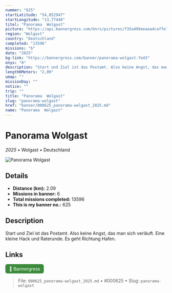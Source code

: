 ```yaml
---
nummer: "625"
startLatitude: "54,052947"
startLongitude: "13,77448"
titel: "Panorama  Wolgast"
picture: "https://api.bannergress.com/bnrs/pictures/f35a499eeaea4caffe7e2e62d9f50499"
region: "Wolgast"
country: "Deutschland"
completed: "13596"
missions: "6"
date: "2025"
bg-link: "https://bannergress.com/banner/panorama-wolgast-7e43"
onyx: "0"
description: "Start und Ziel ist das Postamt. Also keine Angst, das man sich verläuft.\nEine kleine Hack und Raterunde.\nEs geht Richtung Hafen."
lengthKMeters: "2,09"
umap: ""
missionDay: ""
notice: ""
trip: ""
title: "Panorama  Wolgast"
slug: "panorama-wolgast"
href: "banner/000625_panorama-wolgast_2025.md"
name: "Panorama  Wolgast"
---
```

# Panorama  Wolgast

*2025* • Wolgast • Deutschland

![Panorama  Wolgast](https://api.bannergress.com/bnrs/pictures/f35a499eeaea4caffe7e2e62d9f50499)



## Details
- **Distance (km):** 2.09
- **Missions in banner:** 6
- **Total missions completed:** 13596
- **This is my banner no.:** 625



## Description
Start und Ziel ist das Postamt. Also keine Angst, das man sich verläuft.
Eine kleine Hack und Raterunde.
Es geht Richtung Hafen.



## Links
<a href="https://bannergress.com/banner/panorama-wolgast-7e43" target="_blank" style="display:inline-block;margin-right:8px;padding:6px 12px;background:#3c8b3c;color:#fff;text-decoration:none;border-radius:6px;">🔗 Bannergress</a>



> File: `000625_panorama-wolgast_2025.md`
> • #000625
> • Slug: `panorama-wolgast`
